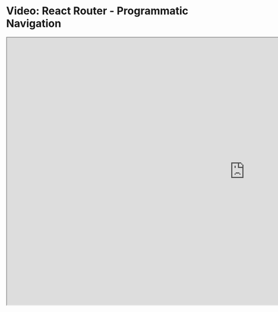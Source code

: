 # Video: React Router - Programmatic Navigation

<iframe src="https://scrimba.com/scrim/coce54252b784ac93a592fdeb?pl=pXZKQAB" width="1280" height="720" allowfullscreen="allowfullscreen" allow="autoplay; fullscreen; picture-in-picture"></iframe>
